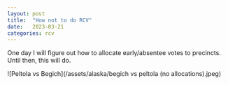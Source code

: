 ```yaml
---
layout: post
title:  "How not to do RCV"
date:   2023-03-21
categories: rcv
---
```

One day I will figure out how to allocate early/absentee votes to precincts. Until then, this will do. 

![Peltola vs Begich](/assets/alaska/begich vs peltola (no allocations).jpeg)